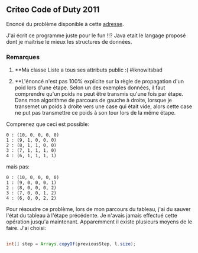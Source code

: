 ## Criteo Code of Duty 2011

Enoncé du problème disponible à cette [adresse](http://www.guillaumeleone.fr/doc/COD_1_enonce.pdf).

J'ai écrit ce programme juste pour le fun !!? Java etait le langage proposé dont je maitrise le mieux les structures de données.

### Remarques

1. **Ma classe Liste a tous ses attributs public :( #iknowitsbad

2. **L'énoncé n'est pas 100% explicite sur la règle de propagation d'un poid lors d'une étape. Selon un des exemples données, il faut comprendre qu'un poids ne peut être transmis qu'une fois par étape. Dans mon algorithme de parcours de gauche à droite, lorsque je transemet un poids à droite vers une case qui était vide, alors cette case ne put pas transmettre ce poids à son tour lors de la même étape.

Comprenez que ceci est possible:

    0 : (10, 0, 0, 0, 0)
    1 : (9, 1, 0, 0, 0)
    2 : (8, 1, 1, 0, 0)
    3 : (7, 1, 1, 1, 0)
    4 : (6, 1, 1, 1, 1)


mais pas:

    0 : (10, 0, 0, 0, 0)
    1 : (9, 0, 0, 0, 1)
    2 : (8, 0, 0, 0, 2)
    3 : (7, 0, 0, 1, 2)
    4 : (6, 0, 0, 2, 2)


Pour résoudre ce problème, lors de mon parcours du tableau, j'ai du sauver l'état du tableau à l'étape précédente. Je n'avais jamais effectué cette opération jusqu'a maintenant. Apparemment il existe plusieurs moyens de le faire. J'ai choisi:


```java

int[] step = Arrays.copyOf(previousStep, l.size);

```
